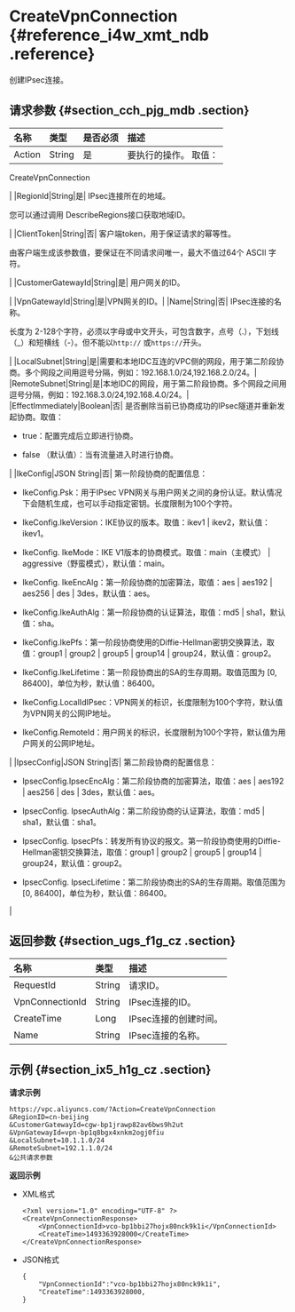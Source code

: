 # CreateVpnConnection {#reference_i4w_xmt_ndb .reference}

创建IPsec连接。

## 请求参数 {#section_cch_pjg_mdb .section}

|名称|类型|是否必须|描述|
|:-|:-|:---|:-|
|Action|String|是| 要执行的操作。 取值：

 CreateVpnConnection

 |
|RegionId|String|是| IPsec连接所在的地域。

 您可以通过调用 DescribeRegions接口获取地域ID。

 |
|ClientToken|String|否| 客户端token，用于保证请求的幂等性。

 由客户端生成该参数值，要保证在不同请求间唯一，最大不值过64个 ASCII 字符。

 |
|CustomerGatewayId|String|是| 用户网关的ID。

 |
|VpnGatewayId|String|是|VPN网关的ID。|
|Name|String|否| IPsec连接的名称。

 长度为 2-128个字符，必须以字母或中文开头，可包含数字，点号（.），下划线（\_）和短横线（-）。但不能以`http://` 或`https://`开头。

 |
|LocalSubnet|String|是|需要和本地IDC互连的VPC侧的网段，用于第二阶段协商。多个网段之间用逗号分隔，例如：192.168.1.0/24,192.168.2.0/24。|
|RemoteSubnet|String|是|本地IDC的网段，用于第二阶段协商。多个网段之间用逗号分隔，例如：192.168.3.0/24,192.168.4.0/24。|
|EffectImmediately|Boolean|否| 是否删除当前已协商成功的IPsec隧道并重新发起协商。取值：

-   true：配置完成后立即进行协商。

-   false （默认值）：当有流量进入时进行协商。


 |
|IkeConfig|JSON String|否| 第一阶段协商的配置信息：

-   IkeConfig.Psk：用于IPsec VPN网关与用户网关之间的身份认证。默认情况下会随机生成，也可以手动指定密钥。长度限制为100个字符。

-   IkeConfig.IkeVersion：IKE协议的版本。取值：ikev1 | ikev2，默认值：ikev1。

-   IkeConfig. IkeMode：IKE V1版本的协商模式。取值：main（主模式） | aggressive（野蛮模式），默认值：main。

-   IkeConfig. IkeEncAlg：第一阶段协商的加密算法，取值：aes | aes192 | aes256 | des | 3des，默认值：aes。

-   IkeConfig.IkeAuthAlg：第一阶段协商的认证算法，取值：md5 | sha1，默认值：sha。

-   IkeConfig.IkePfs：第一阶段协商使用的Diffie-Hellman密钥交换算法，取值：group1 | group2 | group5 | group14 | group24，默认值：group2。

-   IkeConfig.IkeLifetime：第一阶段协商出的SA的生存周期。取值范围为 \[0, 86400\]，单位为秒，默认值：86400。

-   IkeConfig.LocalIdIPsec：VPN网关的标识，长度限制为100个字符，默认值为VPN网关的公网IP地址。

-   IkeConfig.RemoteId：用户网关的标识，长度限制为100个字符，默认值为用户网关的公网IP地址。


 |
|IpsecConfig|JSON String|否| 第二阶段协商的配置信息：

-   IpsecConfig.IpsecEncAlg：第二阶段协商的加密算法，取值：aes | aes192 | aes256 | des | 3des，默认值：aes。

-   IpsecConfig. IpsecAuthAlg：第二阶段协商的认证算法，取值：md5 | sha1，默认值：sha1。

-   IpsecConfig. IpsecPfs：转发所有协议的报文。第一阶段协商使用的Diffie-Hellman密钥交换算法，取值：group1 | group2 | group5 | group14 | group24，默认值：group2。

-   IpsecConfig. IpsecLifetime：第二阶段协商出的SA的生存周期。取值范围为 \[0, 86400\]，单位为秒，默认值：86400。


 |

## 返回参数 {#section_ugs_f1g_cz .section}

|名称|类型|描述|
|:-|:-|:-|
|RequestId|String|请求ID。|
|VpnConnectionId|String|IPsec连接的ID。|
|CreateTime|Long|IPsec连接的创建时间。|
|Name|String|IPsec连接的名称。|

## 示例 {#section_ix5_h1g_cz .section}

**请求示例**

``` {#createVPCpub}
https://vpc.aliyuncs.com/?Action=CreateVpnConnection
&RegionID=cn-beijing
&CustomerGatewayId=cgw-bp1jrawp82av6bws9h2ut
&VpnGatewayId=vpn-bp1q8bgx4xnkm2ogj0fiu
&LocalSubnet=10.1.1.0/24
&RemoteSubnet=192.1.1.0/24
&公共请求参数
```

**返回示例**

-   XML格式

    ```
    <?xml version="1.0" encoding="UTF-8" ?>
    <CreateVpnConnectionResponse>
        <VpnConnectionId>vco-bp1bbi27hojx80nck9k1i</VpnConnectionId>
        <CreateTime>1493363928000</CreateTime>
    </CreateVpnConnectionResponse>
    ```

-   JSON格式

    ```
    {
        "VpnConnectionId":"vco-bp1bbi27hojx80nck9k1i",
        "CreateTime":1493363928000,
    }
    ```


